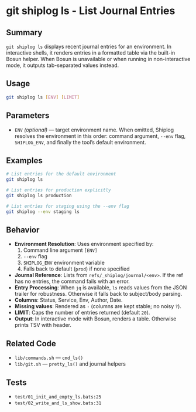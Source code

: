 # git shiplog ls - List Journal Entries

## Summary
`git shiplog ls` displays recent journal entries for an environment. In interactive shells, it renders entries in a formatted table via the built-in Bosun helper. When Bosun is unavailable or when running in non-interactive mode, it outputs tab-separated values instead.

## Usage
```bash
git shiplog ls [ENV] [LIMIT]
```

## Parameters
- `ENV` *(optional)* — target environment name. When omitted, Shiplog resolves the environment in this order: command argument, `--env` flag, `SHIPLOG_ENV`, and finally the tool’s default environment.

## Examples
```bash
# List entries for the default environment
git shiplog ls

# List entries for production explicitly
git shiplog ls production

# List entries for staging using the --env flag
git shiplog --env staging ls
```

## Behavior
- **Environment Resolution**: Uses environment specified by:
  1. Command line argument `[ENV]`
  2. `--env` flag
  3. `SHIPLOG_ENV` environment variable
  4. Falls back to default (`prod`) if none specified
- **Journal Reference**: Lists from `refs/_shiplog/journal/<env>`. If the ref has no entries, the command fails with an error.
- **Entry Processing**: When `jq` is available, `ls` reads values from the JSON trailer for robustness. Otherwise it falls back to subject/body parsing.
- **Columns**: Status, Service, Env, Author, Date.
- **Missing values**: Rendered as `-` (columns are kept stable; no noisy `?`).
- **LIMIT**: Caps the number of entries returned (default `20`).
- **Output**: In interactive mode with Bosun, renders a table. Otherwise prints TSV with header.

## Related Code
- `lib/commands.sh` — `cmd_ls()`
- `lib/git.sh` — `pretty_ls()` and journal helpers

## Tests
- `test/01_init_and_empty_ls.bats:25`
- `test/02_write_and_ls_show.bats:31`
